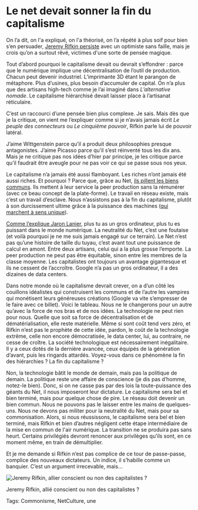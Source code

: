 # Le net devait sonner la fin du capitalisme

On l’a dit, on l'a expliqué, on l'a théorisé, on l’a répété à plus soif pour bien s’en persuader, [Jeremy Rifkin persiste](http://www.lesechos.fr/opinions/livres/0203435017481-la-revolution-collaborative-663926.php) avec un optimiste sans faille, mais je crois qu’on a surtout rêvé, victimes d'une sorte de pensée magique.

Tout d’abord pourquoi le capitalisme devait ou devrait s’effondrer : parce que le numérique implique une décentralisation de l’outil de production. Chacun peut devenir industriel. L’imprimante 3D étant le parangon de métaphore. Plus d’usines, plus besoin d’accumuler de capital. On n’a plus que des artisans high-tech comme je l’ai imaginé dans *L’alternative nomade*. Le capitalisme hiérarchisé devait laisser place à l’artisanat réticulaire.

C’est un raccourci d’une pensée bien plus complexe. Je sais. Mais dès que je la critique, on vient me l’expliquer comme si je n’avais jamais écrit *Le peuple des connecteurs* ou *Le cinquième pouvoir*, Rifkin parle lui de pouvoir latéral.

J’aime Wittgenstein parce qu’il a produit deux philosophies presque antagonistes. J’aime Picasso parce qu’il s’est réinventé tous les dix ans. Mais je ne critique pas nos idées d’hier par principe, je les critique parce qu’il faudrait être aveugle pour ne pas voir ce qui se passe sous nos yeux.

Le capitalisme n’a jamais été aussi flamboyant. Les riches n’ont jamais été aussi riches. Et pourquoi ? Parce que, grâce au Net, [ils pillent les biens communs](http://blog.tcrouzet.com/2014/01/23/le-grand-siphonnage-des-biens-communs/). Ils mettent à leur service la peer production sans la rémunérer (avec ce beau concept de la plate-forme). Le travail en réseau existe, mais c’est un travail d’esclave. Nous n’assistons pas à la fin du capitalisme, plutôt à son durcissement ultime grâce à la puissance des machines ([qui marchent à sens unique](http://blog.tcrouzet.com/2014/04/14/le-commonisme-implique-un-double-flux/)).

[Comme l’explique Jaron Lanier](http://clesnes.blog.lemonde.fr/2013/10/22/jaron-lanier-linternet-ruine-la-classe-moyenne/), plus tu as un gros ordinateur, plus tu es puissant dans le monde numérique. La neutralité du Net, c’est une foutaise (et voilà pourquoi je ne me suis jamais engagé sur ce terrain). Le Net n’est pas qu’une histoire de taille du tuyau, c’est avant tout une puissance de calcul en amont. Entre deux artisans, celui qui a la plus grosse l’emporte. La peer production ne peut pas être équitable, sinon entre les membres de la classe moyenne. Les capitalistes ont toujours un avantage gigantesque et ils ne cessent de l’accroître. Google n’a pas un gros ordinateur, il a des dizaines de data centers.

Dans notre monde où le capitalisme devrait crever, on a d’un côté les couillons idéalistes qui construisent les communs et de l’autre les vampires qui monétisent leurs généreuses créations (Google va vite s’empresser de le faire avec ce billet). Voici le tableau. Nous ne le changerons pour un autre qu’avec la force de nos bras et de nos idées. La technologie ne peut rien pour nous. Quelle que soit sa force de décentralisation et de dématérialisation, elle reste matérielle. Même si sont coût tend vers zéro, et Rifkin n’est pas le prophète de cette idée, pardon, le coût de la technologie extrême, celle non encore démocratisée, le data center, lui, au contraire, ne cesse de croître. La société technologique est nécessairement inégalitaire. Il y a ceux dotés de la dernière avancée, ceux équipés de la génération d’avant, puis les ringards attardés. Voyez-vous dans ce phénomène la fin des hiérarchies ? La fin du capitalisme ?

Non, la technologie bâtit le monde de demain, mais pas la politique de demain. La politique reste une affaire de conscience (je dis pas d’homme, notez-le bien). Donc, si on ne casse pas par des lois la toute-puissance des géants du Net, il nous imposeront leur dictature. Le capitalisme sera bel et bien terminé, mais pour quelque chose de pire. Le réseau doit devenir un bien commun. Nous ne pouvons pas le laisser entre les mains de quelques-uns. Nous ne devons pas militer pour la neutralité du Net, mais pour sa commonisation. Alors, si nous réussissons, le capitalisme sera bel et bien terminé, mais Rifkin et bien d’autres négligent cette étape intermédiaire de la mise en commun de l'air numérique. La transition ne se produira pas sans heurt. Certains privilégiés devront renoncer aux privilèges qu’ils sont, en ce moment même, en train de démultiplier.

Et je me demande si Rifkin n’est pas complice de ce tour de passe-passe, complice des nouveaux dictateurs. Un indice, il s’habille comme un banquier. C’est un argument irrecevable, mais…

![Jeremy Rifkin, allier conscient ou non des capitalistes ?](http://blog.tcrouzet.comhttps://tcrouzet.com/images_tc/2014/04/rifkin.jpg)

Jeremy Rifkin, allié conscient ou non des capitalistes ?



Tags: Commonisme, NetCulture, une
